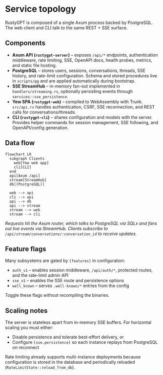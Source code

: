 # Service topology

RustyGPT is composed of a single Axum process backed by PostgreSQL. The web client and CLI talk to the same REST + SSE surface.

## Components

- **Axum API (`rustygpt-server`)** – exposes `/api/*` endpoints, authentication middleware, rate limiting, SSE, OpenAPI docs,
  health probes, metrics, and static file hosting.
- **PostgreSQL** – stores users, sessions, conversations, threads, SSE history, and rate-limit configuration. Schema and stored
  procedures live in `scripts/pg` and are applied automatically during bootstrap.
- **SSE StreamHub** – in-memory fan-out implemented in `handlers/streaming.rs`, optionally persisting events through
  `services::sse_persistence`.
- **Yew SPA (`rustygpt-web`)** – compiled to WebAssembly with Trunk. `src/api.rs` handles authentication, CSRF, SSE reconnection,
  and REST calls for conversations/threads.
- **CLI (`rustygpt-cli`)** – shares configuration and models with the server. Provides helper commands for session management,
  SSE following, and OpenAPI/config generation.

## Data flow

```mermaid
flowchart LR
  subgraph Clients
    web[Yew web app]
    cli[CLI]
  end
  api[Axum /api]
  stream[StreamHub]
  db[(PostgreSQL)]

  web --> api
  cli --> api
  api --> db
  api --> stream
  stream --> web
  stream --> cli
```

_Requests hit the Axum router, which talks to PostgreSQL via SQLx and fans out live events via StreamHub. Clients subscribe to
`/api/stream/conversations/:conversation_id` to receive updates._

## Feature flags

Many subsystems are gated by `[features]` in configuration:

- `auth_v1` – enables session middleware, `/api/auth/*`, protected routes, and the rate-limit admin API
- `sse_v1` – enables the SSE route and persistence options
- `well_known` – serves `.well-known/*` entries from the config

Toggle these flags without recompiling the binaries.

## Scaling notes

The server is stateless apart from in-memory SSE buffers. For horizontal scaling you must either:

- Disable persistence and tolerate best-effort delivery, or
- Configure `[sse.persistence]` so each instance replays from PostgreSQL on reconnect

Rate limiting already supports multi-instance deployments because configuration is stored in the database and periodically
reloaded (`RateLimitState::reload_from_db`).
